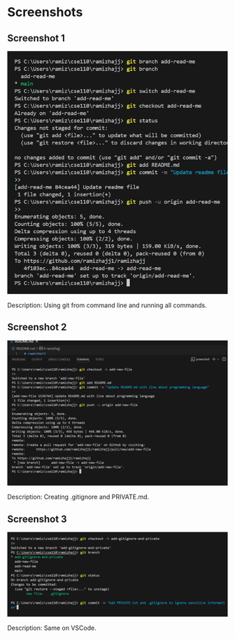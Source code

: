 # Screenshots

## Screenshot 1
![Screenshot 1](Lab1SS.png)

Description: Using git from command line and running all commands.

## Screenshot 2
![Screenshot 2](lab1SS2.png)

Description: Creating .gitignore and PRIVATE.md.

## Screenshot 3
![Screenshot 3](Lab1SS3.png)

Description: Same on VSCode.
